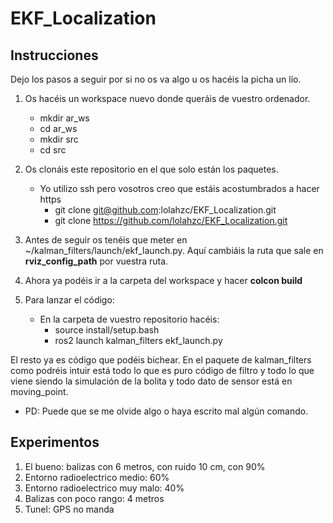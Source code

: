 # EKF_Localization

## Instrucciones

Dejo los pasos a seguir por si no os va algo u os hacéis la picha un lío.

1. Os hacéis un workspace nuevo donde queráis de vuestro ordenador.
    - mkdir ar_ws
    - cd ar_ws
    - mkdir src
    - cd src

2. Os clonáis este repositorio en el que solo están los paquetes. 
    - Yo utilizo ssh pero vosotros creo que estáis acostumbrados a hacer https
        - git clone git@github.com:lolahzc/EKF_Localization.git
        - git clone https://github.com/lolahzc/EKF_Localization.git

3. Antes de seguir os tenéis que meter en ~/kalman_filters/launch/ekf_launch.py. Aquí cambiáis la ruta que sale en **rviz_config_path** por vuestra ruta.

4. Ahora ya podéis ir a la carpeta del workspace y hacer **colcon build**

5. Para lanzar el código:
    - En la carpeta de vuestro repositorio hacéis:
        - source install/setup.bash
        - ros2 launch kalman_filters ekf_launch.py   

El resto ya es código que podéis bichear. En el paquete de kalman_filters como podréis intuir está todo lo que es puro código de filtro y todo lo que viene siendo la simulación de la bolita y todo dato de sensor está en moving_point.

* PD: Puede que se me olvide algo o haya escrito mal algún comando.



## Experimentos

1. El bueno: balizas con 6 metros, con ruido 10 cm, con 90%
2. Entorno radioelectrico medio: 60%
3. Entorno radioelectrico muy malo: 40%
4. Balizas con poco rango: 4 metros
5. Tunel: GPS no manda
